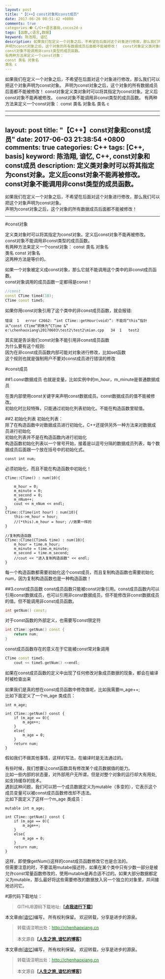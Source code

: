 ```yaml
---
layout: post
title: "【C++】const对象和const成员"
date: 2017-06-26 08:51:42 +0800
comments: true
categories:❸ C/C++语言基础,cocos2d-x
tags: [函数,c语言,数据]
keyword: 陈浩翔, 谙忆
description: 如果我们在定义一个对象之后，不希望在后面对这个对象进行修改，那么我们可以把这个对象声明为const对象。 
声明为const对象之后，这个对象的所有数据成员后面都不能被修改！  const对象定义类对象时可以将其指定为const对象。定义后const对象不能再被修改。 
const对象不能调用非const类型的成员函数。 
有两种方法来定义一个const对象： 
const 类名 对象名 
类名 c 
---
```



如果我们在定义一个对象之后，不希望在后面对这个对象进行修改，那么我们可以把这个对象声明为const对象。 
声明为const对象之后，这个对象的所有数据成员后面都不能被修改！  const对象定义类对象时可以将其指定为const对象。定义后const对象不能再被修改。 
const对象不能调用非const类型的成员函数。 
有两种方法来定义一个const对象： 
const 类名 对象名 
类名 c
<!-- more -->
----------

---
layout: post
title: "【C++】const对象和const成员"
date: 2017-06-03 21:38:54 +0800
comments: true
categories: C++
tags: [C++, basis]
keyword: 陈浩翔, 谙忆, C++, const对象和const成员
description: 定义类对象时可以将其指定为const对象。定义后const对象不能再被修改。const对象不能调用非const类型的成员函数。
---

如果我们在定义一个对象之后，不希望在后面对这个对象进行修改，那么我们可以把这个对象声明为const对象。  
声明为const对象之后，这个对象的所有数据成员后面都不能被修改！  
<!-- more -->
----------

#const对象 

定义类对象时可以将其指定为const对象。定义后const对象不能再被修改。  
const对象不能调用非const类型的成员函数。  
有两种方法来定义一个const对象：
const 类名 对象名  
类名 const 对象名  
这两种方法是等价的。  

如果一个对象被定义成const对象，那么它就不能调用这个类中的非const成员函数。  
const对象调用的成员函数一定都得是const！  

```c++ 定义const对象
//const
const CTime time4(10);
CTime const time5;
```
如果你用const对象引用了这个类中的非const成员函数，就会报错:
```
错误	1	error C2662: “int CTime::getHour(void)”: 不能将“this”指针从“const CTime”转换为“CTime &”
e:\chenhaoxiang\20170603\test2\test2\mian.cpp	34	1	test2
```
其实就是告诉我们const对象不能引用非const成员函数  
为什么要有这个规则:  
因为在非const成员函数内部可能对对象进行修改，比如set函数  
这个规则也就是强制用户不要对const成员进行错误的修改    

#const成员

##1.const数据成员
也就是变量，比如实例中的m_hour，m_minute是普通数据成员  

在类内部使用const关键字来声明const数据成员。const数据成员的值不能被修改。  
初始化时比较特殊，只能通过初始化列表初始化。不能在构造函数里赋值。  

##2.初始化列表
初始化列表：  
除了在构造函数中对数据成员进行初始化，C++还提供另外一种方法来对数据成员进行初始化  
初始化列表并不是在构造函数内进行初始化  
构造函数初始化列表以一个冒号开始，接着是以逗号分隔的数据成员列表，每个数据成员后面跟一个放在括号中的初始化式。
```
const int num;
```
必须初始化，而且不能在构造函数中初始化！  
```
CTime::CTime() : num(10){
	
	m_hour = 0;
	m_minute = 0;
	m_second = 0;
	m_nNum++;
	cout << m_nNum << endl;
}
CTime::CTime(int hour) : num(10){
	this->m_hour = hour;
	//(*this).m_hour = hour; //效果一样的
}

//复制构造函数
CTime::CTime(CTime& time) : num(10){
	m_hour = time.m_hour;
	m_minute = time.m_minute;
	m_second = time.m_second;
	//cout << "进入复制构造函数" << endl;
}

```
每一个构造函数都需要初始化这个const成员，而且复制构造函数也需要初始化num，因为复制构造函数也是一种构造函数！  


##3.const成员函数
const成员函数只能被const对象引用。const成员函数内可以引用const数据成员，也可以引用非const数据成员，但不能修改非const数据成员的值。但不能调用非const成员函数。
```C++ 声明
int getNum() const;
```
对于const函数的外部定义，也需要写const限定符  
```c++ 实现
int CTime::getNum() const {
	return num;
}
```
const成员函数存在的意义在于它能被const常对象调用  
```c++ 调用
CTime const time5;
	cout << time5.getNum() <<endl;
```
 如果在const成员函数的定义中出现了任何修改对象成员数据的现象，都会在编译时被检查出来  
 
如果我们是真的想在const成员函数中修改值呢，比如我需要m_age++;  
比如下面定义了一个m_age 类成员：
```
int m_age;
```
```
int CTime::getNum() const {
	if (m_age == 0){
		m_age++;
	}
	else{
		m_age = 0;
	}
	return num;
}
```
假如我们不做其他事情，这样的写法，在编译时是无法通过的。  

有些时候，我们想要让const函数具有修改某个成员数据值的能力。  
比如一些内部的状态量，对外部用户无所谓，但是对整个对象的运行却大有用处,如支持缓存的技术。  
遇到这种问题，我们可以把一个成员数据定义为mutable（多变的），它表示这个成员变量可以被const成员函数修改却不违法。  
比如下面定义了这样一个m_age 类成员：
```
mutable int m_age;
```
```
int CTime::getNum() const {
	if (m_age == 0){
		m_age++;
	}
	else{
		m_age = 0;
	}
	return num;
}
```
这样，即使像getNum()这样的const成员函数修改它也是合法的。  
但需要注意的时，不要滥用mutabe描述符，如果在某个类中只有少数一部分是被允许const常量函数修改的，使用mutable是再合适不过的。如果大部分数据都定义为mutable，那么最好将这些需要修改的数据放入另一个独立的对象里，并间接地访问它。


#源代码下载地址：
<blockquote cite='陈浩翔'>
GITHUB源码下载地址:<strong>【<a href='https://github.com/chenhaoxiang/C-Study/tree/master/20170603/test2' target='_blank'>点我进行下载</a>】</strong></p>
</blockquote>


本文章由<a href="http://chenhaoxiang.cn/">[谙忆]</a>编写， 所有权利保留。 
欢迎转载，分享是进步的源泉。
<blockquote cite='陈浩翔'>
<p background-color='#D3D3D3'>转载请注明出处：<a href='http://chenhaoxiang.cn'><font color="green">http://chenhaoxiang.cn</font></a><br><br>
本文源自<strong>【<a href='http://chenhaoxiang.cn' target='_blank'>人生之旅_谙忆的博客</a>】</strong></p>
</blockquote>


本文章由<a href="http://chenhaoxiang.cn/">[谙忆]</a>编写， 所有权利保留。 
欢迎转载，分享是进步的源泉。
<blockquote cite='陈浩翔'>
<p background-color='#D3D3D3'>转载请注明出处：<a href='http://chenhaoxiang.cn'><font color="green">http://chenhaoxiang.cn</font></a><br><br>
本文源自<strong>【<a href='http://chenhaoxiang.cn' target='_blank'>人生之旅_谙忆的博客</a>】</strong></p>
</blockquote>

